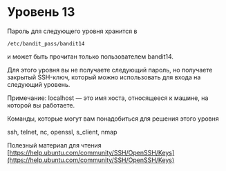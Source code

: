 # Уровень 13 

Пароль для следующего уровня хранится в 
```
/etc/bandit_pass/bandit14
```
 и может быть прочитан только пользователем bandit14. 

Для этого уровня вы не получаете следующий пароль, но получаете закрытый SSH-ключ, который можно использовать для входа на следующий уровень. 

Примечание: localhost — это имя хоста, относящееся к машине, на которой вы работаете.  

Команды, которые могут вам понадобиться для решения этого уровня

ssh, telnet, nc, openssl, s_client, nmap

Полезный материал для чтения
[https://help.ubuntu.com/community/SSH/OpenSSH/Keys](https://help.ubuntu.com/community/SSH/OpenSSH/Keys)
